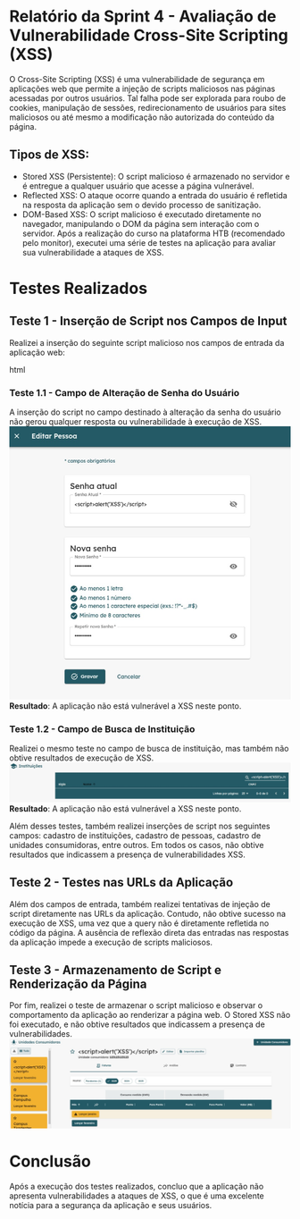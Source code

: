 # Relatório da Sprint 4 - Avaliação de Vulnerabilidade Cross-Site Scripting (XSS)
O Cross-Site Scripting (XSS) é uma vulnerabilidade de segurança em aplicações web que permite a injeção de scripts maliciosos nas páginas acessadas por outros usuários. Tal falha pode ser explorada para roubo de cookies, manipulação de sessões, redirecionamento de usuários para sites maliciosos ou até mesmo a modificação não autorizada do conteúdo da página.

## Tipos de XSS:
 - Stored XSS (Persistente): O script malicioso é armazenado no servidor e é entregue a qualquer usuário que acesse a página vulnerável.
 - Reflected XSS: O ataque ocorre quando a entrada do usuário é refletida na resposta da aplicação sem o devido processo de sanitização.
 - DOM-Based XSS: O script malicioso é executado diretamente no navegador, manipulando o DOM da página sem interação com o servidor.
Após a realização do curso na plataforma HTB (recomendado pelo monitor), executei uma série de testes na aplicação para avaliar sua vulnerabilidade a ataques de XSS.

# Testes Realizados
## Teste 1 - Inserção de Script nos Campos de Input
Realizei a inserção do seguinte script malicioso nos campos de entrada da aplicação web:

html
<script>alert('XSS')</script>

### Teste 1.1 - Campo de Alteração de Senha do Usuário
A inserção do script no campo destinado à alteração da senha do usuário não gerou qualquer resposta ou vulnerabilidade à execução de XSS.
![imagem](img1-4.jpg)  
**Resultado**: A aplicação não está vulnerável a XSS neste ponto.

### Teste 1.2 - Campo de Busca de Instituição
Realizei o mesmo teste no campo de busca de instituição, mas também não obtive resultados de execução de XSS.
![imagem](img2-4.jpg)  
**Resultado**: A aplicação não está vulnerável a XSS neste ponto.

Além desses testes, também realizei inserções de script nos seguintes campos: cadastro de instituições, cadastro de pessoas, cadastro de unidades consumidoras, entre outros. Em todos os casos, não obtive resultados que indicassem a presença de vulnerabilidades XSS.

## Teste 2 - Testes nas URLs da Aplicação
Além dos campos de entrada, também realizei tentativas de injeção de script diretamente nas URLs da aplicação. Contudo, não obtive sucesso na execução de XSS, uma vez que a query não é diretamente refletida no código da página. A ausência de reflexão direta das entradas nas respostas da aplicação impede a execução de scripts maliciosos.

## Teste 3 - Armazenamento de Script e Renderização da Página
Por fim, realizei o teste de armazenar o script malicioso e observar o comportamento da aplicação ao renderizar a página web. O Stored XSS não foi executado, e não obtive resultados que indicassem a presença de vulnerabilidades.
![imagem](img3-4.jpg)  

# Conclusão
Após a execução dos testes realizados, concluo que a aplicação não apresenta vulnerabilidades a ataques de XSS, o que é uma excelente notícia para a segurança da aplicação e seus usuários.
